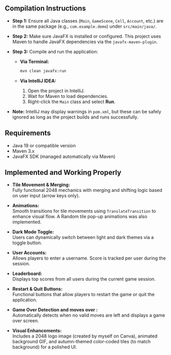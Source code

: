 ## Compilation Instructions

- **Step 1:** Ensure all Java classes (`Main`, `GameScene`, `Cell`, `Account`, etc.) are in the same package (e.g., `com.example.demo`) under `src/main/java/`.

- **Step 2:** Make sure JavaFX is installed or configured. This project uses Maven to handle JavaFX dependencies via the `javafx-maven-plugin`.

- **Step 3:** Compile and run the application:

    - **Via Terminal:**
      ```bash
      mvn clean javafx:run
      ```

    - **Via IntelliJ IDEA:**
        1. Open the project in IntelliJ.
        2. Wait for Maven to load dependencies.
        3. Right-click the `Main` class and select **Run**.
- **Note:** IntelliJ may display warnings in `pom.xml`, but these can be safely ignored as long as the project builds and runs successfully.

## Requirements

- Java 19 or compatible version
- Maven 3.x
- JavaFX SDK (managed automatically via Maven)


## Implemented and Working Properly

- **Tile Movement & Merging:**  
  Fully functional 2048 mechanics with merging and shifting logic based on user input (arrow keys only).

- **Animations:**  
  Smooth transitions for tile movements using `TranslateTransition` to enhance visual flow. A Random tile pop-up animations was also implemented.

- **Dark Mode Toggle:**  
  Users can dynamically switch between light and dark themes via a toggle button.

- **User Accounts:**  
  Allows players to enter a username. Score is tracked per user during the session.

- **Leaderboard:**  
  Displays top scores from all users during the current game session.

- **Restart & Quit Buttons:**  
  Functional buttons that allow players to restart the game or quit the application.

- **Game Over Detection and moves over :**  
  Automatically detects when no valid moves are left and displays a game over screen.

- **Visual Enhancements:**  
  Includes a 2048 logo image (created by myself on Canva), animated background GIF, and autumn-themed color-coded tiles (to match background) for a polished UI.


